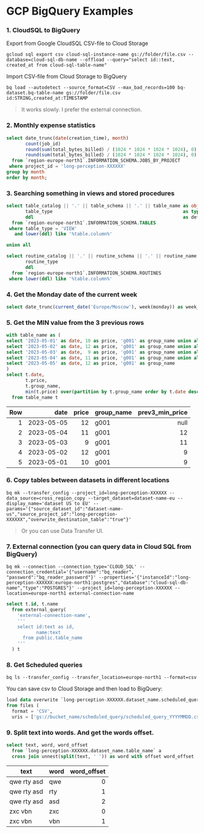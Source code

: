 # GCP BigQuery Examples

### 1. CloudSQL to BigQuery
Export from Google CloudSQL CSV-file to Cloud Storage
```
gcloud sql export csv cloud-sql-instance-name gs://folder/file.csv --database=cloud-sql-db-name --offload --query="select id::text, created_at from cloud-sql-table-name"
```

Import CSV-file from Cloud Storage to BigQuery
```
bq load --autodetect --source_format=CSV --max_bad_records=100 bq-dataset.bq-table-name gs://folder/file.csv id:STRING,created_at:TIMESTAMP
```

> It works slowly. I prefer the external connection.

### 2. Monthly expense statistics
```sql
select date_trunc(date(creation_time), month)                               as month,
       count(job_id)                                                        as jobs,
       round(sum(total_bytes_billed) / (1024 * 1024 * 1024 * 1024), 0)      as billed_TB,
       round(sum(total_bytes_billed) / (1024 * 1024 * 1024 * 1024), 0) * 5  as sum_dollars
  from `region-europe-north1`.INFORMATION_SCHEMA.JOBS_BY_PROJECT 
 where project_id = 'long-perception-XXXXXX'
group by month
order by month;
```

### 3. Searching something in views and stored procedures
```sql
select table_catalog || '.' || table_schema || '.' || table_name as object, 
       table_type                                                as type, 
       ddl                                                       as definition
  from `region-europe-north1`.INFORMATION_SCHEMA.TABLES
 where table_type = 'VIEW'
   and lower(ddl) like '%table.column%'

union all

select routine_catalog || '.' || routine_schema || '.' || routine_name as object, 
       routine_type                                                    as type, 
       ddl                                                             as definition, 
  from `region-europe-north1`.INFORMATION_SCHEMA.ROUTINES
 where lower(ddl) like '%table.column%'
```

### 4. Get the Monday date of the current week
```sql
select date_trunc(current_date('Europe/Moscow'), week(monday)) as week_monday
```

### 5. Get the MIN value from the 3 previous rows
```sql
with table_name as (
select '2023-05-01' as date, 10 as price, 'g001' as group_name union all
select '2023-05-02' as date, 12 as price, 'g001' as group_name union all
select '2023-05-03' as date,  9 as price, 'g001' as group_name union all
select '2023-05-04' as date, 11 as price, 'g001' as group_name union all
select '2023-05-05' as date, 12 as price, 'g001' as group_name
)
select t.date,
       t.price,
       t.group_name,
       min(t.price) over(partition by t.group_name order by t.date desc rows between 3 preceding and 1 preceding) as prev3_min_price,
  from table_name t
```

| Row | date | price | group_name | prev3_min_price |
| ---: | ---: | ---: | --- | ---: |
| 1 | 2023-05-05 | 12 | g001 | null |
| 2 | 2023-05-04 | 11 | g001 | 12 |
| 3 | 2023-05-03 | 9 | g001 | 11 |
| 4 | 2023-05-02 | 12 | g001 | 9 |
| 5 | 2023-05-01 | 10 | g001 | 9 |

### 6. Copy tables between datasets in different locations
```
bq mk --transfer_config --project_id=long-perception-XXXXXX --data_source=cross_region_copy --target_dataset=dataset-name-eu --display_name='dataset US to EU' --params='{"source_dataset_id":"dataset-name-us","source_project_id":"long-perception-XXXXXX","overwrite_destination_table":"true"}'
```
> Or you can use Data Transfer UI.

### 7. External connection (you can query data in Cloud SQL from BigQuery)
```
bq mk --connection --connection_type='CLOUD_SQL' --connection_credential='{"username":"bq_reader", "password":"bq_reader_password"}' --properties='{"instanceId":"long-perception-XXXXXX:europe-north1:postgres","database":"cloud-sql-db-name","type":"POSTGRES"}' --project_id=long-perception-XXXXXX --location=europe-north1 external-connection-name
```

```sql
select t.id, t.name
  from external_query(
    'external-connection-name',
    '''
    select id:text as id,
           name:text
      from public.table_name
    '''
  ) t
```

### 8. Get Scheduled queries
```
bq ls --transfer_config --transfer_location=europe-north1 --format=csv
```
You can save csv to Cloud Storage and then load to BigQuery:
```sql
load data overwrite `long-perception-XXXXXX.dataset_name.scheduled_query_YYYYMMDD`
from files (
  format = 'CSV',
  uris = ['gs://bucket_name/scheduled_query/scheduled_query_YYYYMMDD.csv']);
```

### 9. Split text into words. And get the words offset.
```sql
select text, word, word_offset
  from `long-perception-XXXXXX.dataset_name.table_name` a
  cross join unnest(split(text, ' ')) as word with offset word_offset
```

| text | word | word_offset |
| --- | --- | ---: |
| qwe rty asd | qwe | 0 |
| qwe rty asd | rty | 1 |
| qwe rty asd | asd | 2 |
| zxc vbn | zxc | 0 |
| zxc vbn | vbn | 1 |
